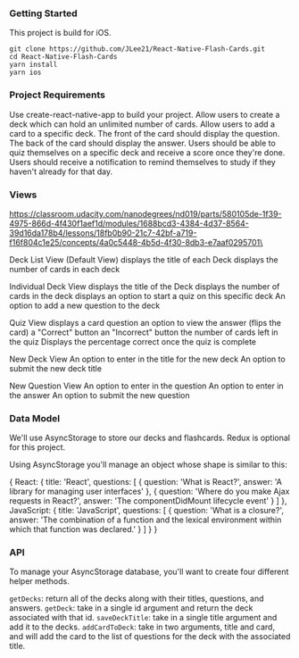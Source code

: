### Getting Started

This project is build for iOS.

```
git clone https://github.com/JLee21/React-Native-Flash-Cards.git
cd React-Native-Flash-Cards
yarn install
yarn ios
```


### Project Requirements
Use create-react-native-app to build your project.
Allow users to create a deck which can hold an unlimited number of cards.
Allow users to add a card to a specific deck.
The front of the card should display the question.
The back of the card should display the answer.
Users should be able to quiz themselves on a specific deck and receive a score once they're done.
Users should receive a notification to remind themselves to study if they haven't already for that day.

### Views
https://classroom.udacity.com/nanodegrees/nd019/parts/580105de-1f39-4975-866d-4f430f1aef1d/modules/1688bcd3-4384-4d37-8564-39d16da178b4/lessons/18fb0b90-21c7-42bf-a719-f16f804c1e25/concepts/4a0c5448-4b5d-4f30-8db3-e7aaf0295701\

Deck List View (Default View)
  displays the title of each Deck
  displays the number of cards in each deck

Individual Deck View
  displays the title of the Deck
  displays the number of cards in the deck
  displays an option to start a quiz on this specific deck
  An option to add a new question to the deck

Quiz View
  displays a card question
  an option to view the answer (flips the card)
  a "Correct" button
  an "Incorrect" button
  the number of cards left in the quiz
  Displays the percentage correct once the quiz is complete

New Deck View
  An option to enter in the title for the new deck
  An option to submit the new deck title

New Question View
  An option to enter in the question
  An option to enter in the answer
  An option to submit the new question

### Data Model

We'll use AsyncStorage to store our decks and flashcards. Redux is optional for this project.

Using AsyncStorage you'll manage an object whose shape is similar to this:

{
  React: {
    title: 'React',
    questions: [
      {
        question: 'What is React?',
        answer: 'A library for managing user interfaces'
      },
      {
        question: 'Where do you make Ajax requests in React?',
        answer: 'The componentDidMount lifecycle event'
      }
    ]
  },
  JavaScript: {
    title: 'JavaScript',
    questions: [
      {
        question: 'What is a closure?',
        answer: 'The combination of a function and the lexical environment within which that function was declared.'
      }
    ]
  }
}

### API

To manage your AsyncStorage database, you'll want to create four different helper methods.

`getDecks`: return all of the decks along with their titles, questions, and answers.
`getDeck`: take in a single id argument and return the deck associated with that id.
`saveDeckTitle`: take in a single title argument and add it to the decks.
`addCardToDeck`: take in two arguments, title and card, and will add the card to the list of questions for the deck with the associated title.

